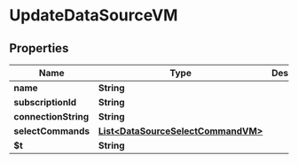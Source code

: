 

# UpdateDataSourceVM


## Properties

| Name | Type | Description | Notes |
|------------ | ------------- | ------------- | -------------|
|**name** | **String** |  |  [optional] |
|**subscriptionId** | **String** |  |  [optional] |
|**connectionString** | **String** |  |  [optional] |
|**selectCommands** | [**List&lt;DataSourceSelectCommandVM&gt;**](DataSourceSelectCommandVM.md) |  |  [optional] |
|**$t** | **String** |  |  |



